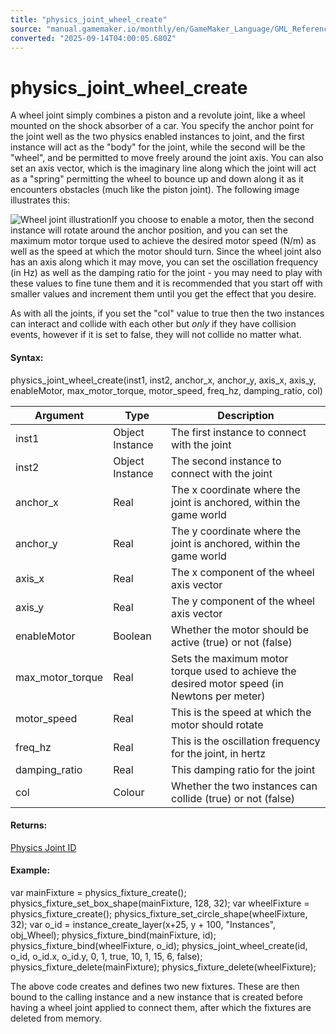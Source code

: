```yaml
---
title: "physics_joint_wheel_create"
source: "manual.gamemaker.io/monthly/en/GameMaker_Language/GML_Reference/Physics/Joints/physics_joint_wheel_create.htm"
converted: "2025-09-14T04:00:05.680Z"
---
```


# physics\_joint\_wheel\_create

A wheel joint simply combines a piston and a revolute joint, like a wheel mounted on the shock absorber of a car. You specify the anchor point for the joint well as the two physics enabled instances to joint, and the first instance will act as the "body" for the joint, while the second will be the "wheel", and be permitted to move freely around the joint axis. You can also set an axis vector, which is the imaginary line along which the joint will act as a "spring" permitting the wheel to bounce up and down along it as it encounters obstacles (much like the piston joint). The following image illustrates this:

![Wheel joint illustration](../../../../assets/Images/Scripting_Reference/GML/Reference/Physics/wheel_joint_image.png)If you choose to enable a motor, then the second instance will rotate around the anchor position, and you can set the maximum motor torque used to achieve the desired motor speed (N/m) as well as the speed at which the motor should turn. Since the wheel joint also has an axis along which it may move, you can set the oscillation frequency (in Hz) as well as the damping ratio for the joint - you may need to play with these values to fine tune them and it is recommended that you start off with smaller values and increment them until you get the effect that you desire.

As with all the joints, if you set the "col" value to true then the two instances can interact and collide with each other but _only_ if they have collision events, however if it is set to false, they will not collide no matter what.

#### Syntax:

physics\_joint\_wheel\_create(inst1, inst2, anchor\_x, anchor\_y, axis\_x, axis\_y, enableMotor, max\_motor\_torque, motor\_speed, freq\_hz, damping\_ratio, col)

| Argument | Type | Description |
| --- | --- | --- |
| inst1 | Object Instance | The first instance to connect with the joint |
| inst2 | Object Instance | The second instance to connect with the joint |
| anchor_x | Real | The x coordinate where the joint is anchored, within the game world |
| anchor_y | Real | The y coordinate where the joint is anchored, within the game world |
| axis_x | Real | The x component of the wheel axis vector |
| axis_y | Real | The y component of the wheel axis vector |
| enableMotor | Boolean | Whether the motor should be active (true) or not (false) |
| max_motor_torque | Real | Sets the maximum motor torque used to achieve the desired motor speed (in Newtons per meter) |
| motor_speed | Real | This is the speed at which the motor should rotate |
| freq_hz | Real | This is the oscillation frequency for the joint, in hertz |
| damping_ratio | Real | This damping ratio for the joint |
| col | Colour | Whether the two instances can collide (true) or not (false) |

#### Returns:

[Physics Joint ID](Joints.md)

#### Example:

var mainFixture = physics\_fixture\_create();
physics\_fixture\_set\_box\_shape(mainFixture, 128, 32);
var wheelFixture = physics\_fixture\_create();
physics\_fixture\_set\_circle\_shape(wheelFixture, 32);
var o\_id = instance\_create\_layer(x+25, y + 100, "Instances", obj\_Wheel);
physics\_fixture\_bind(mainFixture, id);
physics\_fixture\_bind(wheelFixture, o\_id);
physics\_joint\_wheel\_create(id, o\_id, o\_id.x, o\_id.y, 0, 1, true, 10, 1, 15, 6, false);
physics\_fixture\_delete(mainFixture);
physics\_fixture\_delete(wheelFixture);

The above code creates and defines two new fixtures. These are then bound to the calling instance and a new instance that is created before having a wheel joint applied to connect them, after which the fixtures are deleted from memory.